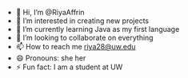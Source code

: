 - 👋 Hi, I’m @RiyaAffrin
- 👀 I’m interested in creating new projects
- 🌱 I’m currently learning Java as my first language
- 💞️ I’m looking to collaborate on everything
- 📫 How to reach me riya28@uw.edu
- 😄 Pronouns: she her
- ⚡ Fun fact: I am a student at UW 

<!---
RiyaAffrin/RiyaAffrin is a ✨ special ✨ repository because its `README.md` (this file) appears on your GitHub profile.
You can click the Preview link to take a look at your changes.
--->

